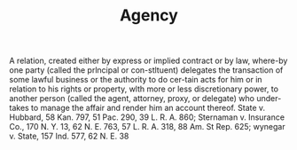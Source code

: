 ---
title: Agency
letter: A
permalink: "/definitions/agency.html"
body: A relation, created either by express or implied contract or by law, where-by
  one party (called the prlncipal or con-stltuent) delegates the transaction of some
  lawful business or the authority to do cer-tain acts for him or in relation to his
  rights or property, wlth more or less discretionary power, to another person (called
  the agent, attorney, proxy, or delegate) who under-takes to manage the affair and
  render him an account thereof. State v. Hubbard, 58 Kan. 797, 51 Pac. 290, 39 L.
  R. A. 860; Sternaman v. Insurance Co., 170 N. Y. 13, 62 N. E. 763, 57 L. R. A. 318,
  88 Am. St Rep. 625; wynegar v. State, 157 Ind. 577, 62 N. E. 38
published_at: '2018-07-07'
source: Black's Law Dictionary
layout: post
---